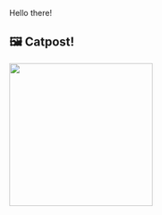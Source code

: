 Hello there!



## 🖼️ Catpost!

<sub>
    <img src="https://cdn2.thecatapi.com/images/51t.jpg" height="256">
</sub>

